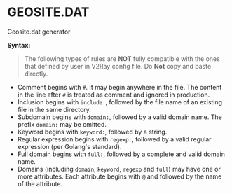 # GEOSITE.DAT

Geosite.dat generator

**Syntax:**

> The following types of rules are **NOT** fully compatible with the ones that defined by user in V2Ray config file. Do **Not** copy and paste directly.

* Comment begins with `#`. It may begin anywhere in the file. The content in the line after `#` is treated as comment and ignored in production.
* Inclusion begins with `include:`, followed by the file name of an existing file in the same directory.
* Subdomain begins with `domain:`, followed by a valid domain name. The prefix `domain:` may be omitted.
* Keyword begins with `keyword:`, followed by a string.
* Regular expression begins with `regexp:`, followed by a valid regular expression (per Golang's standard).
* Full domain begins with `full:`, followed by a complete and valid domain name.
* Domains (including `domain`, `keyword`, `regexp` and `full`) may have one or more attributes. Each attribute begins with `@` and followed by the name of the attribute.